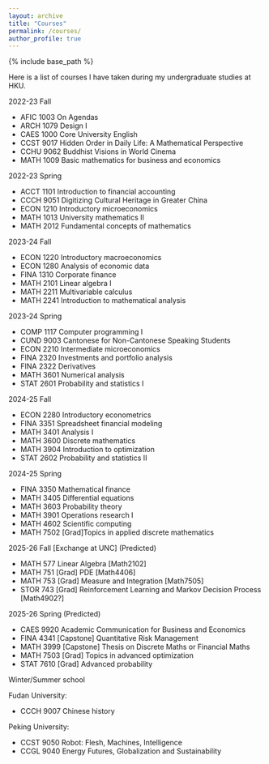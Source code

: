 ```yaml
---
layout: archive
title: "Courses"
permalink: /courses/
author_profile: true
---
```


{% include base_path %}

Here is a list of courses I have taken during my undergraduate studies at HKU.

2022-23 Fall  
- AFIC 1003 On Agendas  
- ARCH 1079 Design I  
- CAES 1000 Core University English  
- CCST 9017 Hidden Order in Daily Life: A Mathematical Perspective  
- CCHU 9062 Buddhist Visions in World Cinema  
- MATH 1009 Basic mathematics for business and economics  

2022-23 Spring  
- ACCT 1101 Introduction to financial accounting  
- CCCH 9051 Digitizing Cultural Heritage in Greater China  
- ECON 1210 Introductory microeconomics  
- MATH 1013 University mathematics II  
- MATH 2012 Fundamental concepts of mathematics  

2023-24 Fall  
- ECON 1220 Introductory macroeconomics  
- ECON 1280 Analysis of economic data  
- FINA 1310 Corporate finance  
- MATH 2101 Linear algebra I  
- MATH 2211 Multivariable calculus  
- MATH 2241 Introduction to mathematical analysis  

2023-24 Spring  
- COMP 1117 Computer programming I  
- CUND 9003 Cantonese for Non-Cantonese Speaking Students  
- ECON 2210 Intermediate microeconomics  
- FINA 2320 Investments and portfolio analysis  
- FINA 2322 Derivatives  
- MATH 3601 Numerical analysis  
- STAT 2601 Probability and statistics I  

2024-25 Fall  
- ECON 2280 Introductory econometrics
- FINA 3351 Spreadsheet financial modeling
- MATH 3401 Analysis I
- MATH 3600 Discrete mathematics
- MATH 3904 Introduction to optimization
- STAT 2602 Probability and statistics II

2024-25 Spring
- FINA 3350 Mathematical finance
- MATH 3405 Differential equations
- MATH 3603 Probability theory
- MATH 3901 Operations research I
- MATH 4602 Scientific computing
- MATH 7502 [Grad]Topics in applied discrete mathematics

2025-26 Fall [Exchange at UNC] (Predicted)
- MATH 577 Linear Algebra [Math2102]
- MATH 751 [Grad] PDE [Math4406]
- MATH 753 [Grad] Measure and Integration [Math7505]
- STOR 743 [Grad] Reinforcement Learning and Markov Decision Process [Math4902?]

2025-26 Spring (Predicted)
- CAES 9920 Academic Communication for Business and Economics
- FINA 4341 [Capstone] Quantitative Risk Management
- MATH 3999 [Capstone] Thesis on Discrete Maths or Financial Maths
- MATH 7503 [Grad] Topics in advanced optimization
- STAT 7610 [Grad] Advanced probability
  
Winter/Summer school  

Fudan University:  
- CCCH 9007 Chinese history  

Peking University:  
- CCST 9050 Robot: Flesh, Machines, Intelligence
- CCGL 9040 Energy Futures, Globalization and Sustainability
